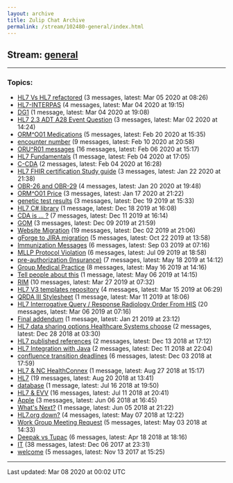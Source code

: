 ```yaml
---
layout: archive
title: Zulip Chat Archive
permalink: /stream/102480-general/index.html
---
```


## Stream: [general](https://hl7webmaster.github.io/zulip-hl7-org/stream/102480-general/index.html)
---

### Topics:

* [HL7 Vs HL7 refactored](topic/HL7.20Vs.20HL7.20refactored.html) (3 messages, latest: Mar 05 2020 at 08:26)
* [HL7-INTERPAS](topic/HL7-INTERPAS.html) (4 messages, latest: Mar 04 2020 at 19:15)
* [DG1](topic/DG1.html) (1 message, latest: Mar 04 2020 at 19:08)
* [HL7 2.3 ADT A28 Event Question](topic/HL7.202.2E3.20ADT.20A28.20Event.20Question.html) (3 messages, latest: Mar 02 2020 at 14:24)
* [ORM^O01 Medications](topic/ORM.5EO01.20Medications.html) (5 messages, latest: Feb 20 2020 at 15:35)
* [encounter number](topic/encounter.20number.html) (9 messages, latest: Feb 10 2020 at 20:58)
* [ORU^R01 messages](topic/ORU.5ER01.20messages.html) (16 messages, latest: Feb 06 2020 at 15:17)
* [HL7 Fundamentals](topic/HL7.20Fundamentals.html) (1 message, latest: Feb 04 2020 at 17:05)
* [C-CDA](topic/C-CDA.html) (2 messages, latest: Feb 04 2020 at 16:28)
* [HL7 FHIR certification Study guide](topic/HL7.20FHIR.20certification.20Study.20guide.html) (3 messages, latest: Jan 22 2020 at 21:38)
* [OBR-26 and OBR-29](topic/OBR-26.20and.20OBR-29.html) (4 messages, latest: Jan 20 2020 at 19:48)
* [ORM^O01 Price](topic/ORM.5EO01.20Price.html) (3 messages, latest: Jan 17 2020 at 21:22)
* [genetic test results](topic/genetic.20test.20results.html) (3 messages, latest: Dec 19 2019 at 15:33)
* [HL7 C# library](topic/HL7.20C.23.20library.html) (1 message, latest: Dec 18 2019 at 16:08)
* [CDA is ... ?](topic/CDA.20is.20.2E.2E.2E.20.3F.html) (7 messages, latest: Dec 11 2019 at 16:14)
* [GOM](topic/GOM.html) (3 messages, latest: Dec 09 2019 at 21:59)
* [Website Migration](topic/Website.20Migration.html) (19 messages, latest: Dec 02 2019 at 21:06)
* [gForge to JIRA migration](topic/gForge.20to.20JIRA.20migration.html) (5 messages, latest: Oct 22 2019 at 13:58)
* [Immunization Messages](topic/Immunization.20Messages.html) (6 messages, latest: Sep 03 2019 at 07:16)
* [MLLP Protocol Violation](topic/MLLP.20Protocol.20Violation.html) (6 messages, latest: Jul 09 2019 at 18:58)
* [pre-authorization (Insurance)](topic/pre-authorization.20(Insurance).html) (7 messages, latest: May 18 2019 at 14:12)
* [Group Medical Practice](topic/Group.20Medical.20Practice.html) (8 messages, latest: May 16 2019 at 14:16)
* [Tell people about this](topic/Tell.20people.20about.20this.html) (1 message, latest: May 06 2019 at 14:15)
* [RIM](topic/RIM.html) (10 messages, latest: Mar 27 2019 at 07:32)
* [HL7 V3 templates repository](topic/HL7.20V3.20templates.20repository.html) (4 messages, latest: Mar 15 2019 at 06:29)
* [QRDA III Stylesheet](topic/QRDA.20III.20Stylesheet.html) (1 message, latest: Mar 11 2019 at 18:06)
* [HL7 Interrogative Query / Response  Radiology Order From HIS](topic/HL7.20Interrogative.20Query.20.2F.20Response.20.20Radiology.20Order.20From.20HIS.html) (20 messages, latest: Mar 06 2019 at 07:16)
* [Final addendum](topic/Final.20addendum.html) (1 message, latest: Jan 21 2019 at 23:12)
* [HL7 data sharing options Healthcare Systems choose](topic/HL7.20data.20sharing.20options.20Healthcare.20Systems.20choose.html) (2 messages, latest: Dec 28 2018 at 03:30)
* [HL7 published references](topic/HL7.20published.20references.html) (2 messages, latest: Dec 13 2018 at 17:12)
* [HL7 Integration with Java](topic/HL7.20Integration.20with.20Java.html) (2 messages, latest: Dec 11 2018 at 22:04)
* [confluence transition deadlines](topic/confluence.20transition.20deadlines.html) (6 messages, latest: Dec 03 2018 at 17:59)
* [HL7 & NC HealthConnex](topic/HL7.20.26.20NC.20HealthConnex.html) (1 message, latest: Aug 27 2018 at 15:17)
* [HL7](topic/HL7.html) (19 messages, latest: Aug 20 2018 at 13:41)
* [database](topic/database.html) (1 message, latest: Jul 16 2018 at 19:50)
* [HL7 & EVV](topic/HL7.20.26.20EVV.html) (16 messages, latest: Jul 11 2018 at 20:41)
* [Apple](topic/Apple.html) (3 messages, latest: Jun 06 2018 at 16:45)
* [What's Next?](topic/What's.20Next.3F.html) (1 message, latest: Jun 05 2018 at 21:22)
* [HL7.org down?](topic/HL7.2Eorg.20down.3F.html) (4 messages, latest: May 07 2018 at 12:22)
* [Work Group Meeting Request](topic/Work.20Group.20Meeting.20Request.html) (5 messages, latest: May 03 2018 at 14:33)
* [Deepak vs Tupac](topic/Deepak.20vs.20Tupac.html) (6 messages, latest: Apr 18 2018 at 18:16)
* [IT](topic/IT.html) (38 messages, latest: Dec 06 2017 at 23:31)
* [welcome](topic/welcome.html) (5 messages, latest: Nov 13 2017 at 15:25)

<hr><p>Last updated: Mar 08 2020 at 00:02 UTC</p>